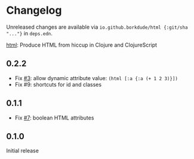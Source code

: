 # Changelog

Unreleased changes are available via `io.github.borkdude/html {:git/sha "..."}` in `deps.edn`.

[html](https://github.com/borkdude/html): Produce HTML from hiccup in Clojure and ClojureScript

## 0.2.2

- Fix [#3](https://github.com/borkdude/html/issues/3): allow dynamic attribute value: `(html [:a {:a (+ 1 2 3)}])`
- Fix #9: shortcuts for id and classes

## 0.1.1

- Fix [#7](https://github.com/borkdude/html/issues/7): boolean HTML attributes

## 0.1.0

Initial release
